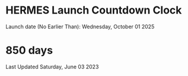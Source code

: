 # HERMES Launch Countdown Clock

Launch date (No Earlier Than): Wednesday, October 01 2025
# 850 days

Last Updated Saturday, June 03 2023